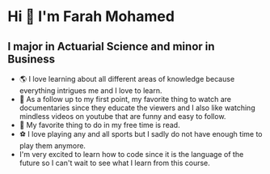 # Hi :wave: I'm Farah Mohamed 

## I major in Actuarial Science and minor in Business

*  🌎 I love learning about all different areas of knowledge because everything intrigues me and I love to learn. 
*  🎥  As a follow up to my first point, my favorite thing to watch are documentaries since they educate the viewers and I also like watching mindless            videos on youtube that are funny and easy to follow. 
*  📖 My favorite thing to do in my free time is read. 
*  ⚽️ I love playing any and all sports but I sadly do not have enough time to play them anymore. 
*   I'm very excited to learn how to code since it is the language of the future so I can't wait to see what I learn from this course. 
